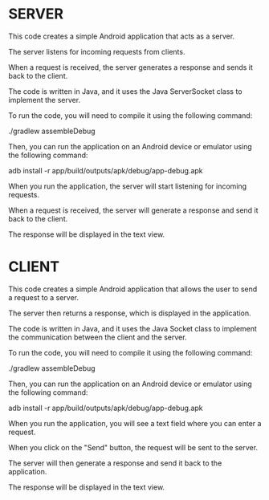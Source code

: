 <h1>SERVER</h1>

This code creates a simple Android application that acts as a server. 

The server listens for incoming requests from clients. 

When a request is received, the server generates a response and sends it back to the client. 

The code is written in Java, and it uses the Java ServerSocket class to implement the server.

To run the code, you will need to compile it using the following command:

./gradlew assembleDebug

Then, you can run the application on an Android device or emulator using the following command:

adb install -r app/build/outputs/apk/debug/app-debug.apk

When you run the application, the server will start listening for incoming requests. 

When a request is received, the server will generate a response and send it back to the client. 

The response will be displayed in the text view.


<h1>CLIENT</h1>

This code creates a simple Android application that allows the user to send a request to a server. 

The server then returns a response, which is displayed in the application. 

The code is written in Java, and it uses the Java Socket class to implement the communication between the client and the server.

To run the code, you will need to compile it using the following command:

./gradlew assembleDebug

Then, you can run the application on an Android device or emulator using the following command:

adb install -r app/build/outputs/apk/debug/app-debug.apk

When you run the application, you will see a text field where you can enter a request. 

When you click on the "Send" button, the request will be sent to the server. 

The server will then generate a response and send it back to the application. 

The response will be displayed in the text view.


